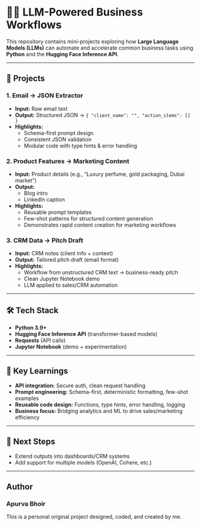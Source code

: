 # 🧑‍💻 LLM-Powered Business Workflows  

This repository contains mini-projects exploring how **Large Language Models (LLMs)** can automate and accelerate common business tasks using **Python** and the **Hugging Face Inference API**.  

---

## 🚀 Projects  

### 1. Email → JSON Extractor  
- **Input:** Raw email text  
- **Output:** Structured JSON → `{ "client_name": "", "action_items": [] }`  
- **Highlights:**  
  - Schema-first prompt design  
  - Consistent JSON validation  
  - Modular code with type hints & error handling  

### 2. Product Features → Marketing Content  
- **Input:** Product details (e.g., “Luxury perfume, gold packaging, Dubai market”)  
- **Output:**  
  - Blog intro  
  - LinkedIn caption  
- **Highlights:**  
  - Reusable prompt templates  
  - Few-shot patterns for structured content generation  
  - Demonstrates rapid content creation for marketing workflows  

### 3. CRM Data → Pitch Draft  
- **Input:** CRM notes (client info + context)  
- **Output:** Tailored pitch draft (email format)  
- **Highlights:**  
  - Workflow from unstructured CRM text → business-ready pitch  
  - Clean Jupyter Notebook demo  
  - LLM applied to sales/CRM automation  

---

## 🛠️ Tech Stack  
- **Python 3.9+**  
- **Hugging Face Inference API** (transformer-based models)  
- **Requests** (API calls)  
- **Jupyter Notebook** (demo + experimentation)  

---

## 🔑 Key Learnings  
- **API integration:** Secure auth, clean request handling  
- **Prompt engineering:** Schema-first, deterministic formatting, few-shot examples  
- **Reusable code design:** Functions, type hints, error handling, logging  
- **Business focus:** Bridging analytics and ML to drive sales/marketing efficiency  

---

## 📌 Next Steps  
- Extend outputs into dashboards/CRM systems  
- Add support for multiple models (OpenAI, Cohere, etc.) 

---

## Author
### Apurva Bhoir
This is a personal original project designed, coded, and created by me.
